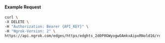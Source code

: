 <!-- Code generated for API Clients. DO NOT EDIT. -->

#### Example Request

```bash
curl \
-X DELETE \
-H "Authorization: Bearer {API_KEY}" \
-H "Ngrok-Version: 2" \
https://api.ngrok.com/edges/https/edghts_2d0P0GWyogwOAmkxAipxRNold16/routes/edghtsrt_2d0P0KOAgJu8vyYZ0TrEeg5LEBe/circuit_breaker
```
